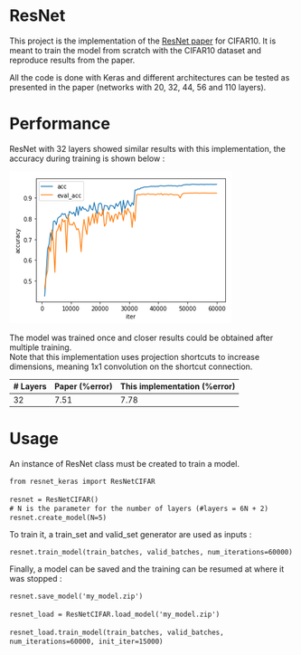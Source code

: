 # ResNet

This project is the implementation of the [ResNet paper](https://arxiv.org/pdf/1512.03385.pdf) for CIFAR10. It is meant to train the model from scratch with the CIFAR10 dataset and reproduce results from the paper.

All the code is done with Keras and different architectures can be tested as presented in the paper (networks with 20, 32, 44, 56 and 110 layers).

# Performance

ResNet with 32 layers showed similar results with this implementation, the accuracy during training is shown below :

![Alt text](images/accuracy_training.PNG?raw=true "Title")

The model was trained once and closer results could be obtained after multiple training. <br>
Note that this implementation uses projection shortcuts to increase dimensions, meaning 1x1 convolution on the shortcut connection. 

| # Layers | Paper (%error)  | This implementation (%error)  |
| -------- | --------------- | ----------------------------- |
| 32       | 7.51            | 7.78                          |

# Usage

An instance of ResNet class must be created to train a model.

```
from resnet_keras import ResNetCIFAR

resnet = ResNetCIFAR()
# N is the parameter for the number of layers (#layers = 6N + 2)
resnet.create_model(N=5)
```

To train it, a train_set and valid_set generator are used as inputs :

```
resnet.train_model(train_batches, valid_batches, num_iterations=60000)
```

Finally, a model can be saved and the training can be resumed at where it was stopped : 

```
resnet.save_model('my_model.zip')

resnet_load = ResNetCIFAR.load_model('my_model.zip')

resnet_load.train_model(train_batches, valid_batches, num_iterations=60000, init_iter=15000)
```
